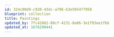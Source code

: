 ```yaml
---
id: 324c00d9-c920-43dc-a796-b3e595477958
blueprint: collection
title: Paintings
updated_by: 7fc42862-88cf-4231-8a06-3e1f93ee1fbb
updated_at: 1676290441
---
```

